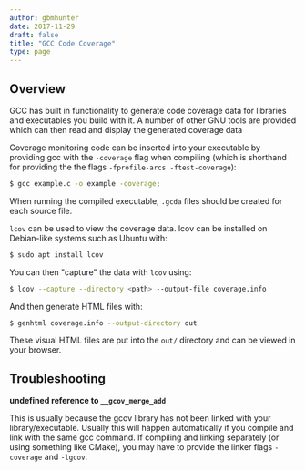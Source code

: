 ```yaml
---
author: gbmhunter
date: 2017-11-29
draft: false
title: "GCC Code Coverage"
type: page
---
```


## Overview

GCC has built in functionality to generate code coverage data for libraries and executables you build with it. A number of other GNU tools are provided which can then read and display the generated coverage data

Coverage monitoring code can be inserted into your executable by providing gcc with the `-coverage` flag when compiling (which is shorthand for providing the the flags `-fprofile-arcs -ftest-coverage`):

```sh
$ gcc example.c -o example -coverage;
```

When running the compiled executable, `.gcda` files should be created for each source file.

`lcov` can be used to view the coverage data. lcov can be installed on Debian-like systems such as Ubuntu with:

```sh    
$ sudo apt install lcov
```

You can then "capture" the data with `lcov` using:

```sh
$ lcov --capture --directory <path> --output-file coverage.info
```

And then generate HTML files with:

```sh    
$ genhtml coverage.info --output-directory out
```

These visual HTML files are put into the `out/` directory and can be viewed in your browser.

## Troubleshooting

**undefined reference to `__gcov_merge_add`**

This is usually because the gcov library has not been linked with your library/executable. Usually this will happen automatically if you compile and link with the same gcc command. If compiling and linking separately (or using something like CMake), you may have to provide the linker flags `-coverage` and `-lgcov`.
